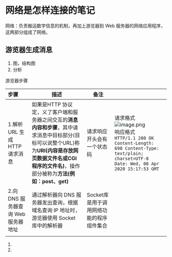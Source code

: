 # 网络是怎样连接的笔记

网络：负责搬运数字信息的机制，再加上游览器到 Web 服务器的网络应用程序，这两部分组成了网络。



## 游览器生成消息

1. 图，结构图
2. 分析

游览器步骤

| 步骤                              | 描述                                                         | 备注                                     |                                                              |
| :-------------------------------- | ------------------------------------------------------------ | ---------------------------------------- | ------------------------------------------------------------ |
| 1.解析 URL 生成HTTP 请求消息      | 如果是HTTP 协议定，义了客户端和服务器之间交互的**消息内容和步骤**，其中请求消息中目标部分(目标可以说整个URL)称为**URI(内容是存放网页数据文件名或CGI程序的文件名)**，操作部分被称为**方法(例如：post、get)** | 请求响应开头会有一个状态码               | 请求格式![image.png](http://ww1.sinaimg.cn/large/006rAlqhly1gdmw5ef1zhj30po0b8wfy.jpg)<br />响应格式<br />`HTTP/1.1 200 OK Content-Length: 698 Content-Type: text/plain; charset=UTF-8 Date: Wed, 08 Apr 2020 15:17:53 GMT` |
| 2.向DNS 服务器查询 Web 服务器地址 | 通过解析器向 DNS 服务器发出查询，根据域名查询 IP 地址时，游览器使用 Socket 库中的解析器 | Socket库是用于调用网络功能的程序组件集合 |                                                              |
|                                   |                                                              |                                          |                                                              |



1. 
2. 






